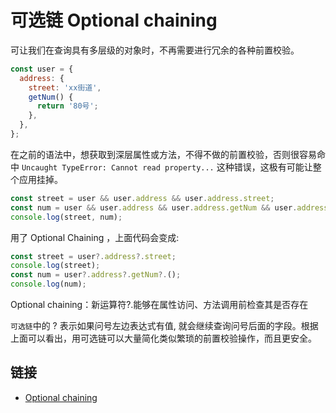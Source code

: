 # 可选链 Optional chaining

可让我们在查询具有多层级的对象时，不再需要进行冗余的各种前置校验。

```js
const user = {
  address: {
    street: 'xx街道',
    getNum() {
      return '80号';
    },
  },
};
```

在之前的语法中，想获取到深层属性或方法，不得不做的前置校验，否则很容易命中 `Uncaught TypeError: Cannot read property...` 这种错误，这极有可能让整个应用挂掉。

```js
const street = user && user.address && user.address.street;
const num = user && user.address && user.address.getNum && user.address.getNum();
console.log(street, num);
```

用了 Optional Chaining ，上面代码会变成:

```js
const street = user?.address?.street;
console.log(street);
const num = user?.address?.getNum?.();
console.log(num);
```

Optional chaining：新运算符?.能够在属性访问、方法调用前检查其是否存在

`可选链`中的 ? 表示如果问号左边表达式有值, 就会继续查询问号后面的字段。根据上面可以看出，用可选链可以大量简化类似繁琐的前置校验操作，而且更安全。

## 链接

- [Optional chaining](https://developer.mozilla.org/zh-CN/docs/Web/JavaScript/Reference/Operators/%E5%8F%AF%E9%80%89%E9%93%BE)
